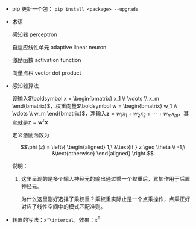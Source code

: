 * pip 更新一个包： `pip install <package> --upgrade`

* 术语

    感知器 perceptron

    自适应线性单元 adaptive linear neuron

    激励函数 activation function

    向量点积 vector dot product

* 感知器算法

    设输入$\boldsymbol x = \begin{bmatrix} x_1 \\ \vdots \\ x_m \end{bmatrix}$，权重向量$\boldsymbol w = \begin{bmatrix} w_1 \\ \vdots \\ w_m \end{bmatrix}$，净输入$\boldsymbol z = w_1 x_1 + w_2 x_ 2 + \cdots + w_m x_m$，其实就是$z = \boldsymbol w^\intercal \boldsymbol x$
    
    定义激励函数为

    $$\phi (z) = \left\{ \begin{aligned} 1,\ &\text{if } z \geq \theta \\ -1,\ &\text{otherwise}  \end{aligned} \right.$$

    说明：

    1. 这里呈现的是多个输入神经元的输出通过乘一个权重后，累加作用于后置神经元。

        为什么这里刚好选择了乘权重？乘权重实际止是一个点乘操作，点乘正好对应了线性空间中的模式匹配准则。

* 转置的写法：`x^\intercal`，效果：$x^\intercal$



    